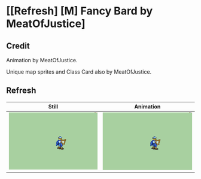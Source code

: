 # [\[Refresh\] \[M\] Fancy Bard by MeatOfJustice]

## Credit

Animation by MeatOfJustice.

Unique map sprites and Class Card also by MeatOfJustice.
	
## Refresh

| Still | Animation |
| :---: | :-------: |
| ![Refresh still](./Refresh_000.png) | ![Refresh animation](./Refresh.gif) |
